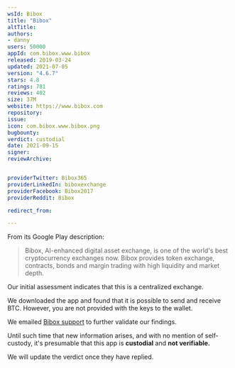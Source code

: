 ```yaml
---
wsId: Bibox
title: "Bibox"
altTitle: 
authors:
- danny
users: 50000
appId: com.bibox.www.bibox
released: 2019-03-24
updated: 2021-07-05
version: "4.6.7"
stars: 4.8
ratings: 781
reviews: 402
size: 37M
website: https://www.bibox.com
repository: 
issue: 
icon: com.bibox.www.bibox.png
bugbounty: 
verdict: custodial
date: 2021-09-15
signer: 
reviewArchive:


providerTwitter: Bibox365
providerLinkedIn: biboxexchange
providerFacebook: Bibox2017
providerReddit: Bibox

redirect_from:

---
```



From its Google Play description:

> Bibox, AI-enhanced digital asset exchange, is one of the world's best cryptocurrency exchanges now. Bibox provides token exchange, contracts, bonds and margin trading with high liquidity and market depth.

Our initial assessment indicates that this is a centralized exchange.

We downloaded the app and found that it is possible to send and receive BTC. However, you are not provided with the keys to the wallet. 

We emailed [Bibox support](support@bibox.zendesk.com) to further validate our findings. 

Until such time that new information arises, and with no mention of self-custody, it's presumable that this app is **custodial** and **not verifiable.**

We will update the verdict once they have replied.